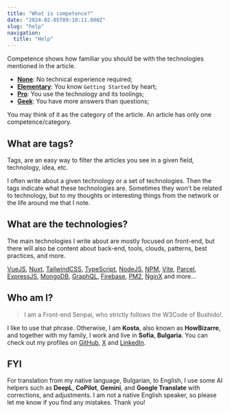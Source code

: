 ```yaml
---
title: "What is competence?"
date: "2024-02-05T09:10:11.000Z"
slug: "help"
navigation:
  title: "Help"
---
```


Competence shows how familiar you should be with the technologies mentioned in the article.

- [**None**](/en/competence/none): No technical experience required;
- [**Elementary**](/en/competence/elementary): You know `Getting Started` by heart;
- [**Pro**](/en/competence/pro): You use the technology and its toolings;
- [**Geek**](/en/competence/geek): You have more answers than questions;

You may think of it as the category of the article. An article has only one competence/category.

## What are tags?

Tags, are an easy way to filter the articles you see in a given field, technology, idea, etc.

I often write about a given technology or a set of technologies. Then the tags indicate what these technologies are. Sometimes they won't be related to technology, but to my thoughts or interesting things from the network or the life around me that I note.

## What are the technologies?

The main technologies I write about are mostly focused on front-end, but there will also be content about back-end, tools, clouds, patterns, best practices, and more.

[VueJS](https://vuejs.org/), [Nuxt](https://nuxt.com), [TailwindCSS](https://tailwindcss.com/), [TypeScript](https://www.typescriptlang.org/), [NodeJS](https://nodejs.org/), [NPM](https://www.npmjs.com/), [Vite](https://vitejs.dev/), [Parcel](https://parceljs.org/), [ExpressJS](https://expressjs.com/), [MongoDB](https://www.mongodb.com/), [GraphQL](https://graphql.org/), [Firebase](https://firebase.google.com/), [PM2](https://pm2.keymetrics.io/), [NginX](https://www.nginx.com/) and more...

## Who am I?

>I am a Front-end Senpai, who strictly follows the W3Code of Bushido!.

I like to use that phrase. Otherwise, I am **Kosta**, also known as **HowBizarre**, and together with my family, I work and live in **Sofia**, **Bulgaria**. You can check out my profiles on [GitHub](https://github.com/howbizarre), [X](https://x.com/howbizarre) and [LinkedIn](https://www.linkedin.com/in/howbizarre).

## FYI

For translation from my native language, Bulgarian, to English, I use some AI helpers such as **DeepL**, **CoPilot**, **Gemini**, and **Google Translate** with corrections, and adjustments. I am not a native English speaker, so please let me know if you find any mistakes. Thank you!
